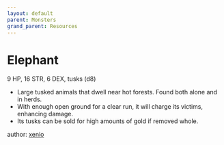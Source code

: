 ```yaml
---
layout: default
parent: Monsters
grand_parent: Resources
---
```


# Elephant

9 HP, 16 STR, 6 DEX, tusks (d8)  

- Large tusked animals that dwell near hot forests.   Found both alone and in herds.  
- With enough open ground for a clear run, it will charge its victims, enhancing damage.  
- Its tusks can be sold for high amounts of gold if removed whole.  

author: [xenio](https://xenioinabottle.blogspot.com)
